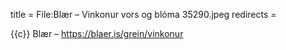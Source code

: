 title = File:Blær – Vinkonur vors og blóma 35290.jpeg
redirects =
>>>>

{{c}} Blær – https://blaer.is/grein/vinkonur